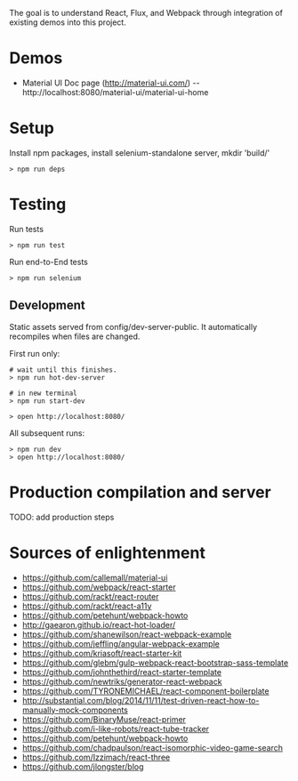 The goal is to understand React, Flux, and Webpack through integration of existing demos into this project.

Demos
=
- Material UI Doc page (http://material-ui.com/) -- http://localhost:8080/material-ui/material-ui-home

Setup
=

Install npm packages, install selenium-standalone server, mkdir 'build/'
```
> npm run deps
```

Testing
=

Run tests

```
> npm run test
```

Run end-to-End tests

```
> npm run selenium
```

## Development

Static assets served from config/dev-server-public. It automatically recompiles when files are changed.

First run only:
```
# wait until this finishes.
> npm run hot-dev-server

# in new terminal
> npm run start-dev

> open http://localhost:8080/
```

All subsequent runs:
```
> npm run dev
> open http://localhost:8080/
```

Production compilation and server
=

TODO: add production steps


Sources of enlightenment
=
- https://github.com/callemall/material-ui
- https://github.com/webpack/react-starter
- https://github.com/rackt/react-router
- https://github.com/rackt/react-a11y
- https://github.com/petehunt/webpack-howto
- http://gaearon.github.io/react-hot-loader/
- https://github.com/shanewilson/react-webpack-example
- https://github.com/jeffling/angular-webpack-example
- https://github.com/kriasoft/react-starter-kit
- https://github.com/glebm/gulp-webpack-react-bootstrap-sass-template
- https://github.com/johnthethird/react-starter-template
- https://github.com/newtriks/generator-react-webpack
- https://github.com/TYRONEMICHAEL/react-component-boilerplate
- http://substantial.com/blog/2014/11/11/test-driven-react-how-to-manually-mock-components
- https://github.com/BinaryMuse/react-primer
- https://github.com/i-like-robots/react-tube-tracker
- https://github.com/petehunt/webpack-howto
- https://github.com/chadpaulson/react-isomorphic-video-game-search
- https://github.com/Izzimach/react-three
- https://github.com/jlongster/blog


